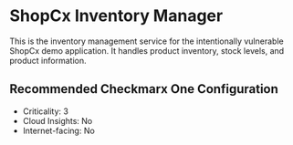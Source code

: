 # ShopCx Inventory Manager

This is the inventory management service for the intentionally vulnerable ShopCx demo application. It handles product inventory, stock levels, and product information.

## Recommended Checkmarx One Configuration
- Criticality: 3
- Cloud Insights: No
- Internet-facing: No
